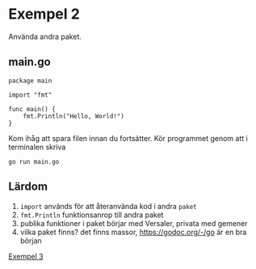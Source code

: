 # Exempel 2

Använda andra paket.

## main.go

	package main

	import "fmt"

	func main() {
		fmt.Println("Hello, World!")
	}


Kom ihåg att spara filen innan du fortsätter.
Kör programmet genom att i terminalen skriva

	go run main.go

## Lärdom

1. `import` används för att återanvända kod i andra `paket`
1. `fmt.Println` funktionsanrop till andra paket
1. publika funktioner i paket börjar med Versaler, privata med gemener
1. vilka paket finns? det finns massor, https://godoc.org/-/go är en bra början

[Exempel 3](../exempel3/README.md#exempel-3)
